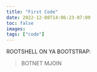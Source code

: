 ```yaml
---
title: "First Code"
date: 2022-12-08T14:06:23-07:00
toc: false
images:
tags: ["code"]
---
```

ROOTSHELL ON YA BOOTSTRAP:
>BOTNET MJOIN